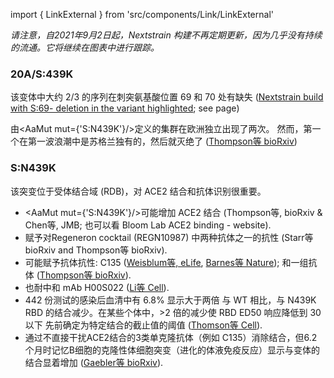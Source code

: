 import { LinkExternal } from 'src/components/Link/LinkExternal'

_请注意，自2021年9月2日起，Nextstrain 构建不再定期更新，因为几乎没有持续的流通。它将继续在图表中进行跟踪。_

### 20A/S:439K

该变体中大约 2/3 的序列在刺突氨基酸位置 69 和 70 处有缺失 ([Nextstrain build with S:69- deletion in the variant highlighted](https://nextstrain.org/groups/neherlab/ncov/S.N439K?c=gt-S_69&label=clade:S.N439K); see <Mut name="S:H69-"/> page)

由<AaMut mut={'S:N439K'}/>定义的集群在欧洲独立出现了两次。 然而，第一个在第一波浪潮中是苏格兰独有的，然后就灭绝了 ([Thompson等 bioRxiv](https://www.biorxiv.org/content/10.1101/2020.11.04.355842v1))

### S:N439K
该突变位于受体结合域 (RDB)，对 ACE2 结合和抗体识别很重要。

- <AaMut mut={'S:N439K'}/>可能增加 ACE2 结合 (<LinkExternal href="https://www.biorxiv.org/content/10.1101/2020.11.04.355842v1">Thompson等, bioRxiv</LinkExternal> & <LinkExternal href="https://www.sciencedirect.com/science/article/pii/S0022283620304563">Chen等, JMB</LinkExternal>; 也可以看 <LinkExternal href="https://jbloomlab.github.io/SARS-CoV-2-RBD_DMS/">Bloom Lab ACE2 binding - website</LinkExternal>).
- 赋予对Regeneron cocktail (REGN10987) 中两种抗体之一的抗性 (<LinkExternal href="https://www.biorxiv.org/content/10.1101/2020.11.30.405472v1.full">Starr等 bioRxiv</LinkExternal> and <LinkExternal href="https://www.biorxiv.org/content/10.1101/2020.11.04.355842v1">Thompson等 bioRxiv</LinkExternal>).
- 可能赋予抗体抗性: C135 ([Weisblum等, eLife](https://elifesciences.org/articles/61312), [Barnes等 Nature](https://www.nature.com/articles/s41586-020-2852-1)); 和一组抗体 ([Thompson等 bioRxiv](https://www.biorxiv.org/content/10.1101/2020.11.04.355842v1)). 
- 也耐中和 mAb H00S022
([Li等 Cell](https://www.sciencedirect.com/science/article/abs/pii/S0092867420308771)).
- 442 份测试的感染后血清中有 6.8% 显示大于两倍
与 WT 相比，与 N439K RBD 的结合减少。在某些个体中，>2 倍的减少使 RBD ED50 响应降低到 30 以下
先前确定为特定结合的截止值的阈值
([Thomson等 Cell](https://www.cell.com/cell/fulltext/S0092-8674(21)00080-5)).
- 通过不直接干扰ACE2结合的3类单克隆抗体（例如 C135）消除结合，但6.2个月时记忆B细胞的克隆性体细胞突变（进化的体液免疫反应）显示与变体的结合显着增加 ([Gaebler等 bioRxiv](https://www.biorxiv.org/content/10.1101/2020.11.03.367391v2)).
